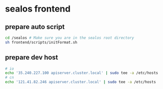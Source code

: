 # sealos frontend

## prepare auto script
```bash
cd /sealos # Make sure you are in the sealos root directory
sh frontend/scripts/initFormat.sh
```

## prepare dev host
```bash
# io
echo '35.240.227.100 apiserver.cluster.local' | sudo tee -a /etc/hosts
# cn
echo '121.41.82.246 apiserver.cluster.local' | sudo tee -a /etc/hosts
```